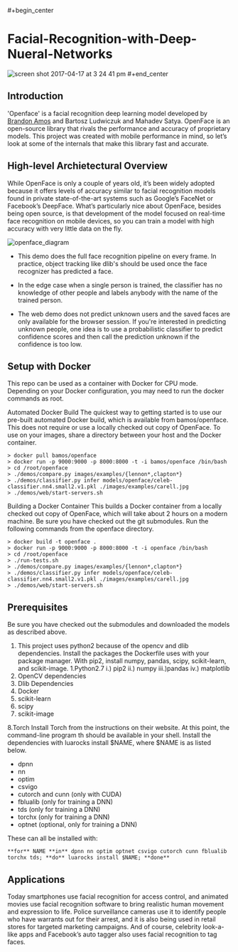 #+begin_center
# Facial-Recognition-with-Deep-Nueral-Networks 
![screen shot 2017-04-17 at 3 24 41 pm](https://user-images.githubusercontent.com/12654784/35335115-8f50c5a8-013a-11e8-8650-5ee8ae4a17a0.png?style=centerme)
#+end_center
## Introduction

'Openface' is a facial recognition deep learning model developed by [Brandon Amos](http://bamos.github.io) and Bartosz Ludwiczuk and Mahadev Satya. OpenFace is an open-source library that rivals the performance and accuracy of proprietary models. This project was created with mobile performance in mind, so let’s look at some of the internals that make this library fast and accurate.

## High-level Archietectural Overview

While OpenFace is only a couple of years old, it’s been widely adopted because it offers levels of accuracy similar to facial recognition models found in private state-of-the-art systems such as Google’s FaceNet or Facebook’s DeepFace. What’s particularly nice about OpenFace, besides being open source, is that development of the model focused on real-time face recognition on mobile devices, so you can train a model with high accuracy with very little data on the fly.

![openface_diagram](https://user-images.githubusercontent.com/12654784/52827213-d72db980-3091-11e9-9240-84648a7f958f.png)

* This demo does the full face recognition pipeline on every frame. In practice, object tracking like dlib's should be used once the face recognizer has predicted a face.

* In the edge case when a single person is trained, the classifier has no knowledge of other people and labels anybody with the name of the trained person.

* The web demo does not predict unknown users and the saved faces are only available for the browser session. If you're interested in predicting unknown people, one idea is to use a probabilistic classifier to predict confidence scores and then call the prediction unknown if the confidence is too low.

## Setup with Docker

This repo can be used as a container with Docker for CPU mode. Depending on your Docker configuration, you may need to run the docker commands as root.

Automated Docker Build
The quickest way to getting started is to use our pre-built automated Docker build, which is available from bamos/openface. This does not require or use a locally checked out copy of OpenFace. To use on your images, share a directory between your host and the Docker container.

```
> docker pull bamos/openface
> docker run -p 9000:9000 -p 8000:8000 -t -i bamos/openface /bin/bash
> cd /root/openface
> ./demos/compare.py images/examples/{lennon*,clapton*}
> ./demos/classifier.py infer models/openface/celeb-classifier.nn4.small2.v1.pkl ./images/examples/carell.jpg
> ./demos/web/start-servers.sh
```

Building a Docker Container
This builds a Docker container from a locally checked out copy of OpenFace, which will take about 2 hours on a modern machine. Be sure you have checked out the git submodules. Run the following commands from the openface directory.

```
> docker build -t openface .
> docker run -p 9000:9000 -p 8000:8000 -t -i openface /bin/bash
> cd /root/openface
> ./run-tests.sh
> ./demos/compare.py images/examples/{lennon*,clapton*}
> ./demos/classifier.py infer models/openface/celeb-classifier.nn4.small2.v1.pkl ./images/examples/carell.jpg
> ./demos/web/start-servers.sh
```

## Prerequisites

Be sure you have checked out the submodules and downloaded the models as described above.

1. This project uses python2 because of the opencv and dlib dependencies. Install the packages the Dockerfile uses with your package manager. With pip2, install numpy, pandas, scipy, scikit-learn, and scikit-image.
1.Python2.7 
  i.)  pip2
  ii.) numpy
  iii.)pandas
  iv.) matplotlib
2. OpenCV dependencies 
3. Dlib Dependencies
4. Docker
5. scikit-learn
6. scipy
7. scikit-image

8.Torch
Install Torch from the instructions on their website. At this point, the command-line program th should be available in your shell. Install the dependencies with luarocks install $NAME, where $NAME is as listed below.

* dpnn
* nn
* optim
* csvigo
* cutorch and cunn (only with CUDA)
* fblualib (only for training a DNN)
* tds (only for training a DNN)
* torchx (only for training a DNN)
* optnet (optional, only for training a DNN)

These can all be installed with:
```
**for** NAME **in** dpnn nn optim optnet csvigo cutorch cunn fblualib torchx tds; **do** luarocks install $NAME; **done**
```

## Applications

Today smartphones use facial recognition for access control, and animated movies use facial recognition software to bring realistic human movement and expression to life. Police surveillance cameras use it to identify people who have warrants out for their arrest, and it is also being used in retail stores for targeted marketing campaigns. And of course, celebrity look-a-like apps and Facebook’s auto tagger also uses facial recognition to tag faces.
